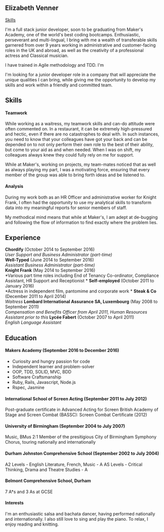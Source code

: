 ## Elizabeth Venner

[Skills](#skills)

I'm a full stack junior developer, soon to be graduating from Maker's Academy, one of the world's best coding bootcamps. Enthusiastic, perseverant and multi-lingual, I bring with me a wealth of transferable skills garnered from over 9 years working in administrative and customer-facing roles in the UK and abroad, as well as the creativity of a professional actress and Classical musician.

I have trained in Agile methodology and TDD. I'm 

I'm looking for a junior developer role in a company that will appreciate the unique qualities I can bring, while giving me the opportunity to develop my skills and work within a friendly and committed team.

## Skills

#### Teamwork

While working as a waitress, my teamwork skills and can-do attitude were often commented on. In a restaurant, it can be extremely high-pressured and hectic, even if there are no catastrophes to deal with. In such instances, you need to know that your colleagues have got your back and can be depended on to not only perform their own role to the best of their ability, but come to your aid as and when needed. When I was on shift, my colleagues always knew they could fully rely on me for support.

While at Maker's, working on projects, my team-mates noticed that as well as always playing my part, I was a motivating force, ensuring that every member of the group was able to bring forth ideas and be listened to.

#### Analysis

During my work both as an HR Officer and administrative worker for Knight Frank, I often had the opportunity to use my analytical skills to transform data into my meaningful reports for senior members of staff.

My methodical mind means that while at Maker's, I am adept at de-bugging and following the flow of information to find exactly where the problem lies.

## Experience

**Chordify** (October 2014 to September 2016)    
*User Support and Business Administrator (part-time)*  
**Well-Typed** (June 2014 to September 2016)   
*Assistant Business Administrator (part-time)*  
**Knight Frank** (May 2014 to September 2016)   
*Various part time roles including End of Tenancy Co-ordinator, Compliance Assistant, HR Support and Receptionist *
**Self-employed** (October 2011 to January 2016)   
*Actress in independent film, pantomime and corporate work *
**Steak & Co** (December 2011 to April 2014)   
*Waitress*
**Lombard International Assurance SA, Luxembourg** (May 2008 to September 2011)   
*Compensation and Benefits Officer from April 2011, Human Resources Assistant prior to this*
**Lycée Fabert** (October 2007 to April 2011)   
*English Language Assistant*

## Education

#### Makers Academy (September 2016 to December 2016)

- Curiosity and hungry passion for code
- Independent learner and problem-solver
- OOP, TDD, SOLID, MVC, BDD
- Software Craftsmanship
- Ruby, Rails, Javascript, Node.js
- Rspec, Jasmine

#### International School of Screen Acting (September 2011 to July 2012)
Post-graduate certificate in Advanced Acting for Screen
British Academy of Stage and Screen Combat (BASSC): Screen Combat Certificate (2012)

#### University of Birmingham (September 2004 to July 2007)
Music, BMus 2:1
Member of the presitigious City of Birmingham Symphony Chorus, touring nationally and internationally

#### Durham Johnston Comprehensive School (September 2002 to July 2004)
A2 Levels - English Literature, French, Music - A
AS Levels - Critical Thinking, Drama and Theatre Studies - A

#### Belmont Comprehensive School, Durham
7 A\*s and 3 As at GCSE

#### Interests
I'm an enthusiastic salsa and bachata dancer, having performed nationally and internationally. I also still love to sing and play the piano. To relax, I enjoy reading and knitting.

